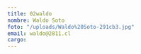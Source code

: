 ```yaml
---
title: 02waldo
nombre: Waldo Soto
foto: "/uploads/Waldo%20Soto-291cb3.jpg"
email: waldo@2811.cl
cargo: 
---
```


